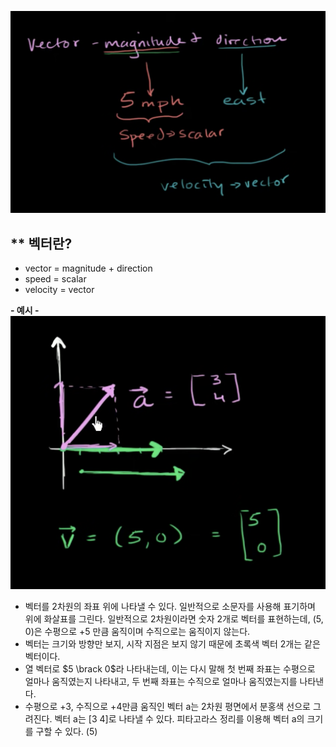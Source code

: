 
![](images/Khan%20Linear%20Algebra/1-1-1-1.png)

## ** 벡터란?
* vector = magnitude + direction
* speed = scalar
* velocity = vector

**- 예시 -**
![](images/Khan%20Linear%20Algebra/1-1-1-2.png)
* 벡터를 2차원의 좌표 위에 나타낼 수 있다. 일반적으로 소문자를 사용해 표기하며 위에 화살표를 그린다. 일반적으로 2차원이라면 숫자 2개로 벡터를 표현하는데, (5, 0)은 수평으로 +5 만큼 움직이며 수직으로는 움직이지 않는다.
* 벡터는 크기와 방향만 보지, 시작 지점은 보지 않기 때문에 초록색 벡터 2개는 같은 벡터이다.
* 열 벡터로 $5 \brack 0$라 나타내는데, 이는 다시 말해 첫 번째 좌표는 수평으로 얼마나 움직였는지 나타내고, 두 번째 좌표는 수직으로 얼마나 움직였는지를 나타낸다.
* 수평으로 +3, 수직으로 +4만큼 움직인 벡터 a는 2차원 평면에서 분홍색 선으로 그려진다. 벡터 a는 [3 4]로 나타낼 수 있다. 피타고라스 정리를 이용해 벡터 a의 크기를 구할 수 있다. (5)